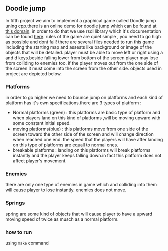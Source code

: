 ## Doodle jump
In fifth project we aim to implement a graphical game called Doodle jump uning cpp.there is an online demo for doodle jump which can be found at [this domain](https://doodlejump.io/). in order to do that we use rsdl library which it's documentation can be found [here](https://github.com/UTAP/RSDL/wiki/Documentation).
rules of the game are quiet simple , you need to go high as possible and dont fall!
there are several files needed to run this game including the starting map and assests like background or image of the objects that will  be detailed.
player must be able to move left or right using a and d keys.beside falling lower from bottom of the screen player may lose from colliding to enemies too. if the player moves out from the one side of the screen it must come into the screen from the other side. objects used in project are depicted below.
### Platforms 
in order to go higher we need to bounce jump on platforms and each kind of platform has it's own specifications.there are 3 types of platform :
- Normal platforms (green) : this platforms are basic type of platform and when players land on this kind of platforms ,will be moving upward with some constant initial speed.
- moving platforms(blue) : this platforms move from one side of the screen toward the other side of the screen and will change direction when reached one end. the speed that the players will have after landing on this type of platforms are equall to normal ones.
- breakable platforms : landing on this platforms will break platforms instantly and the player keeps falling down.in fact this platform does not affect player's movement.
### Enemies
there are only one type of enemies in game which and colliding into them will cause player to lose instantly. enemies does not move.
### Springs 
spring are some kind of objects that will cause player to have a upward moving speed of twice as musch as a normal platform.

### how to run 
using `make` command 

